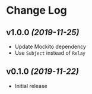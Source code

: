 # Change Log

## v1.0.0 *(2019-11-25)*

- Update Mockito dependency
- Use `Subject` instead of `Relay`

## v0.1.0 *(2019-11-22)*

- Initial release
